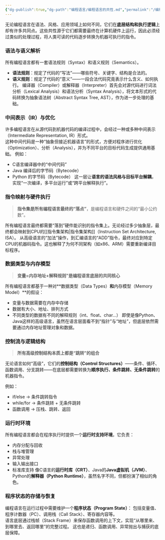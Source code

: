 ```yaml
---
{"dg-publish":true,"dg-path":"编程语言/编程语言的共性.md","permalink":"/编程语言/编程语言的共性/","dgPassFrontmatter":true,"noteIcon":"","created":"2025-05-01T22:35:27.736+08:00","updated":"2025-05-01T23:16:08.544+08:00"}
---
```



无论编程语言在语法、风格、应用领域上如何不同，它们在**底层结构和执行逻辑**上却有许多共同点。这些共性源于它们都需要最终在计算机硬件上运行，因此必须经过类似的处理过程，将人类可读的代码逐步转换为机器可执行的指令。

### 语法与语义解析
所有编程语言都有一套语法规则（Syntax）和语义规则（Semantics）。
- **语法规则**：规定了代码的“写法”——哪些符号、关键字、结构是合法的。
- **语义规则**：规定了代码的“意义”——一段合法代码究竟表示什么含义、如何执行。
编译器（Compiler）或解释器（Interpreter）首先会对源代码进行词法分析（Lexical Analysis）和语法分析（Syntax Analysis），将文本形式的代码转换为抽象语法树（Abstract Syntax Tree, AST），作为进一步处理的基础。

### 中间表示（IR）与优化
许多编程语言在从源代码到机器代码的编译过程中，会经过一种或多种中间表示（Intermediate Representation, IR）形式。  
这种中间代码是一种“抽象但接近机器语言”的形式，方便对程序进行优化（Optimization）、分析（Analysis），并为不同平台的目标代码生成提供通用基础。
例如：
- C语言编译器中的“中间代码”
- Java 编译后的字节码（Bytecode）
- Python 的字节码（Bytecode）
这一层让**语言的语法风格与目标平台解耦**，实现“一次编译，多平台运行”或“跨平台解释执行”。

### 指令映射与硬件执行
>  **指令集是所有编程语言最终的“落点”**，是编程语言和硬件之间的“最小公约数”。

所有编程语言最终都需要“落到”硬件能识别的指令集上。无论经过多少抽象层，最终都会映射到CPU的[[指令集架构\|指令集架构]]（Instruction Set Architecture, ISA）。
从高级语言的“加法”操作，到汇编语言的“ADD”指令，最终对应到特定CPU的机器码指令。这也解释了为何不同架构（如x86、ARM）需要重新编译目标程序。  

### 数据类型与内存模型
> **变量=内存地址+解释规则”是编程语言底层的共同核心**

所有编程语言都基于一种对**数据类型（Data Types）**和**内存模型（Memory Model）**的假设：
- 变量与数据需要在内存中存储
- 数据有大小、地址、排列方式
- 不同类型的数据有不同的解释规则（int、float、char…）
即使是像Python、Java这样的高级语言，虽然在语言层面看不到“指针”与“地址”，但底层依然需要通过内存地址管理对象和数据。  

### 控制流与逻辑结构
> **所有高级控制结构本质上都是“跳转”的组合**

无论语言如何“高级”，它们的**控制结构（Control Structures）**——条件、循环、函数调用、分支跳转——在底层都需要转换为**顺序执行、条件跳转、无条件跳转**的机器指令。

例如：
- if/else → 条件跳转指令
- while/for → 条件跳转 + 无条件跳转
- 函数调用 → 压栈、跳转、返回

### 运行时环境
所有编程语言都会在程序执行时提供一个**运行时支持环境**，它负责：
- 内存分配与回收
- 栈与堆管理
- 异常处理
- 输入输出接口
- 标准库支持
像C语言的**运行时库（CRT）**、Java的**Java虚拟机（JVM）**、Python的**解释器（Python Runtime）**，虽然名字不同，但都扮演了相似的角色。

### 程序状态的存储与恢复
编程语言在运行过程中需要维护一个**程序状态（Program State）**：  包括变量值、程序计数器（PC）、调用栈（Call Stack）、寄存器内容等。  
语言底层通过栈帧（Stack Frame）来保存函数调用的上下文，实现“从哪里来、到哪里去、返回哪里”的完整过程。
这也是递归、函数调用、异常抛出与捕获的底层保障。  


